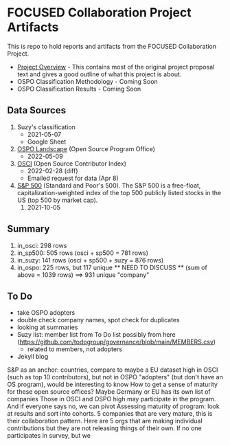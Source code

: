 # FOCUSED Collaboration Project Artifacts
This is repo to hold reports and artifacts from the FOCUSED Collaboration Project. 

* [Project Overview](/Overview.md) - This contains most of the original project proposal text and gives a good outline of what this project is about.
* OSPO Classification Methodology - Coming Soon
* OSPO Classification Results - Coming Soon

## Data Sources
1. Suzy's classification
    - 2021-05-07
    - Google Sheet
1. [OSPO Landscape](https://landscape.todogroup.org) (Open Source Program Office)
    - 2022-05-09
1. [OSCI](https://opensourceindex.io) (Open Source Contributor Index)
    - 2022-02-28 (diff)
    - Emailed request for data (Apr 8)
1. [S&P 500](https://github.com/datasets/s-and-p-500-companies/blob/master/data/constituents.csv) (Standard and Poor's 500). The S&P 500 is a free-float, capitalization-weighted index of the top 500 publicly listed stocks in the US (top 500 by market cap). 
    1. 2021-10-05
    
    
## Summary
1. in_osci:  298 rows
1. in_sp500: 505 rows  (osci + sp500        =  781 rows)
1. in_suzy:  141 rows  (osci + sp500 + suzy =  876 rows)
1. in_ospo:  225 rows, but 117 unique ** NEED TO DISCUSS **  (sum of above        = 1039 rows) ==> 931 unique "company"


## To Do
- take OSPO adopters
- double check company names, spot check for duplicates
- looking at summaries
- Suzy list: member list from To Do list possibly from here (https://github.com/todogroup/governance/blob/main/MEMBERS.csv)
  - related to members, not adopters
- Jekyll blog

S&P as an anchor:
countries, compare to maybe a EU dataset
high in OSCI (such as top 10 contributors), but not in OSPO "adopters" (but don't have an OS program), would be interesting to know
How to get a sense of maturity for these open source offices?
Maybe Germany or EU has its own list of companies
Those in OSCI and OSPO high may participate in the program.  And if everyone says no, we can pivot
Assessing maturity of program: look at results and sort into cohorts.
5 companies that are very mature, this is their collaboration pattern.  Here are 5 orgs that are making individual contributions but they are not releasing things of their own.  If no one participates in survey, but we 





